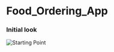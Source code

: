 # Food_Ordering_App

### Initial look
![Starting Point](https://firebasestorage.googleapis.com/v0/b/chaat-bae.appspot.com/o/front.jpeg?alt=media&token=3a88ef51-87ee-4cf4-9f86-8632f9da5e39)
